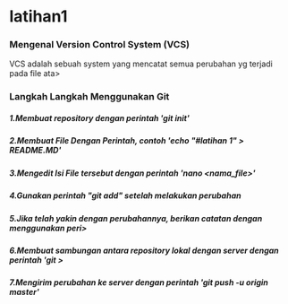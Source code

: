 # latihan1
### Mengenal Version Control System (VCS)
VCS adalah sebuah system yang mencatat semua perubahan yg terjadi pada file ata>
### Langkah Langkah Menggunakan Git
##### 1.Membuat repository dengan perintah 'git init'
##### 2.Membuat File Dengan Perintah, contoh 'echo "#latihan 1" > README.MD'
##### 3.Mengedit Isi File tersebut dengan perintah 'nano <nama_file>'
##### 4.Gunakan perintah "git add" setelah melakukan perubahan
##### 5.Jika telah yakin dengan perubahannya, berikan catatan dengan menggunakan peri>
##### 6.Membuat sambungan antara repository lokal dengan server dengan perintah 'git >
##### 7.Mengirim perubahan ke server dengan perintah 'git push -u origin master'


